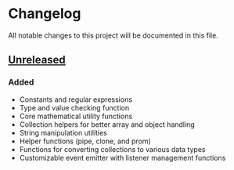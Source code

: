 # Changelog

All notable changes to this project will be documented in this file.

## [Unreleased]

### Added

- Constants and regular expressions
- Type and value checking function
- Core mathematical utility functions
- Collection helpers for better array and object handling
- String manipulation utilities
- Helper functions (pipe, clone, and prom)
- Functions for converting collections to various data types
- Customizable event emitter with listener management functions

[unreleased]: https://github.com/kodla-dev/uty/commits
